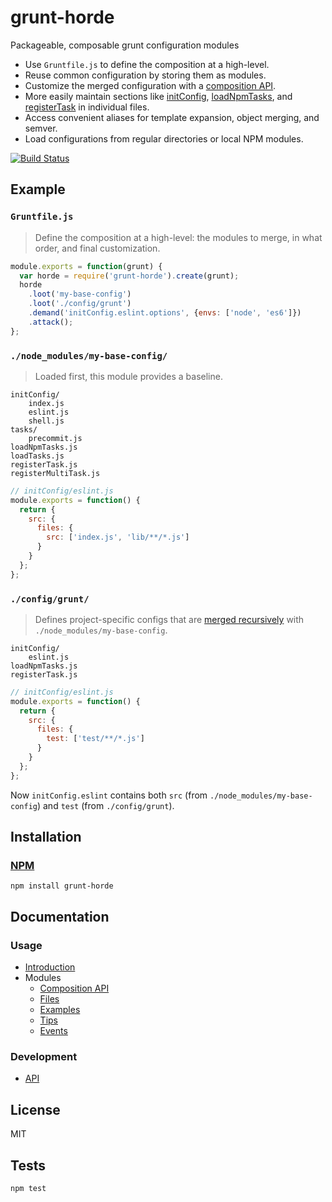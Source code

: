 # grunt-horde

Packageable, composable grunt configuration modules

- Use `Gruntfile.js` to define the composition at a high-level.
- Reuse common configuration by storing them as modules.
- Customize the merged configuration with a [composition API](docs/modules.md#composition-api).
- More easily maintain sections like [initConfig](http://gruntjs.com/api/grunt#grunt.initconfig), [loadNpmTasks](http://gruntjs.com/api/grunt#grunt.loadnpmtasks), and [registerTask](http://gruntjs.com/api/grunt.task#grunt.task.registertask) in individual files.
- Access convenient aliases for template expansion, object merging, and semver.
- Load configurations from regular directories or local NPM modules.

[![Build Status](https://travis-ci.org/codeactual/grunt-horde.png)](https://travis-ci.org/codeactual/grunt-horde)

## Example

### `Gruntfile.js`

> Define the composition at a high-level: the modules to merge, in what order, and final customization.

```js
module.exports = function(grunt) {
  var horde = require('grunt-horde').create(grunt);
  horde
    .loot('my-base-config')
    .loot('./config/grunt')
    .demand('initConfig.eslint.options', {envs: ['node', 'es6']})
    .attack();
};
```

### `./node_modules/my-base-config/`

> Loaded first, this module provides a baseline.

    initConfig/
        index.js
        eslint.js
        shell.js
    tasks/
        precommit.js
    loadNpmTasks.js
    loadTasks.js
    registerTask.js
    registerMultiTask.js

```js
// initConfig/eslint.js
module.exports = function() {
  return {
    src: {
      files: {
        src: ['index.js', 'lib/**/*.js']
      }
    }
  };
};
```

### `./config/grunt/`

> Defines project-specific configs that are [merged recursively](https://github.com/justmoon/node-extend) with `./node_modules/my-base-config`.

    initConfig/
        eslint.js
    loadNpmTasks.js
    registerTask.js

```js
// initConfig/eslint.js
module.exports = function() {
  return {
    src: {
      files: {
        test: ['test/**/*.js']
      }
    }
  };
};
```

Now `initConfig.eslint` contains both `src` (from `./node_modules/my-base-config`) and `test` (from `./config/grunt`).

## Installation

### [NPM](https://www.npmjs.com/package/grunt-horde)

    npm install grunt-horde

## Documentation

### Usage

- [Introduction](http://codeactual.github.io/06/02/2013/introducing-grunt-horde.html)
- Modules
  - [Composition API](docs/modules.md#composition-api)
  - [Files](docs/modules.md#module-files)
  - [Examples](docs/modules.md#examples)
  - [Tips](docs/modules.md#tips)
  - [Events](docs/modules.md#events)

### Development

- [API](docs/GruntHorde.md)

## License

  MIT

## Tests

    npm test
